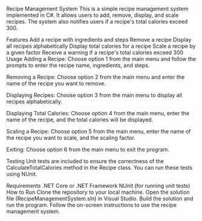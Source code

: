 Recipe Management System
This is a simple recipe management system implemented in C#. It allows users to add, remove, display, and scale recipes. The system also notifies users if a recipe's total calories exceed 300.

Features
Add a recipe with ingredients and steps
Remove a recipe
Display all recipes alphabetically
Display total calories for a recipe
Scale a recipe by a given factor
Receive a warning if a recipe's total calories exceed 300
Usage
Adding a Recipe: Choose option 1 from the main menu and follow the prompts to enter the recipe name, ingredients, and steps.

Removing a Recipe: Choose option 2 from the main menu and enter the name of the recipe you want to remove.

Displaying Recipes: Choose option 3 from the main menu to display all recipes alphabetically.

Displaying Total Calories: Choose option 4 from the main menu, enter the name of the recipe, and the total calories will be displayed.

Scaling a Recipe: Choose option 5 from the main menu, enter the name of the recipe you want to scale, and the scaling factor.

Exiting: Choose option 6 from the main menu to exit the program.

Testing
Unit tests are included to ensure the correctness of the CalculateTotalCalories method in the Recipe class. You can run these tests using NUnit.

Requirements
.NET Core or .NET Framework
NUnit (for running unit tests)
How to Run
Clone the repository to your local machine.
Open the solution file (RecipeManagementSystem.sln) in Visual Studio.
Build the solution and run the program.
Follow the on-screen instructions to use the recipe management system.
